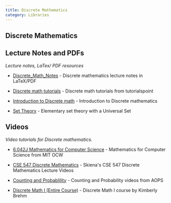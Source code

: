 ```yaml
---
title: Discrete Mathematics
category: Libraries
---
```


Discrete Mathematics
---------------------

## Lecture Notes and PDFs
*Lecture notes, LaTex/ PDF resources*

* [Discrete_Math_Notes](https://github.com/Scarlehh/Discrete_Math_Notes) - Discrete mathematics lecture notes in LaTeX/PDF

* [Discrete math tutorials](https://www.tutorialspoint.com/discrete_mathematics/) - Discrete math tutorials from tutorialspoint

* [Introduction to Discrete math](http://www.cs.odu.edu/~toida/nerzic/content/intro2discrete/intro2discrete.html) - Introduction to Discrete mathematics

* [Set Theory](http://math.boisestate.edu/~holmes/holmes/head.pdf) - Elementary set theory with a Universal Set

## Videos
*Video tutorials for Discrete mathematics.*

* [6.042J Mathematics for Computer Science](https://ocw.mit.edu/courses/electrical-engineering-and-computer-science/6-042j-mathematics-for-computer-science-fall-2010/video-lectures/) - Mathematics for Computer Science from MIT OCW

* [CSE 547 Discrete Mathematics](http://www3.cs.stonybrook.edu/~algorith/math-video/) - Skiena's CSE 547 Discrete Mathematics Lecture Videos

* [Counting and Probablility](http://artofproblemsolving.com/videos/counting) - Counting and Probability videos from AOPS

* [Discrete Math I (Entire Course)](https://www.youtube.com/playlist?list=PLl-gb0E4MII28GykmtuBXNUNoej-vY5Rz) - Discrete Math I course by Kimberly Brehm


